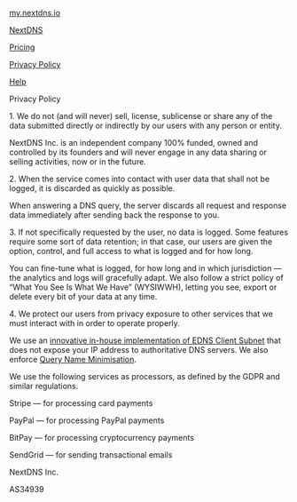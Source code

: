 [my.nextdns.io](https://my.nextdns.io/)

[NextDNS](https://nextdns.io/)

[Pricing](https://nextdns.io/pricing)

[Privacy Policy](https://nextdns.io/privacy)

[Help](https://help.nextdns.io/)

[](https://twitter.com/NextDNS)

[](https://www.reddit.com/r/nextdns)

[](https://medium.com/nextdns)

[](https://github.com/nextdns)

Privacy Policy

1\. We do not (and will never) sell, license, sublicense or share any of the data submitted directly or indirectly by our users with any person or entity.

NextDNS Inc. is an independent company 100% funded, owned and controlled by its founders and will never engage in any data sharing or selling activities, now or in the future.

2\. When the service comes into contact with user data that shall not be logged, it is discarded as quickly as possible.

When answering a DNS query, the server discards all request and response data immediately after sending back the response to you.

3\. If not specifically requested by the user, no data is logged. Some features require some sort of data retention; in that case, our users are given the option, control, and full access to what is logged and for how long.

You can fine-tune what is logged, for how long and in which jurisdiction — the analytics and logs will gracefully adapt. We also follow a strict policy of “What You See Is What We Have” (WYSIWWH), letting you see, export or delete every bit of your data at any time.

4\. We protect our users from privacy exposure to other services that we must interact with in order to operate properly.

We use an [innovative in-house implementation of EDNS Client Subnet](https://medium.com/nextdns/how-we-made-dns-both-fast-and-private-with-ecs-4970d70401e5) that does not expose your IP address to authoritative DNS servers. We also enforce [Query Name Minimisation](https://www.isc.org/blogs/qname-minimization-and-privacy).

We use the following services as processors, as defined by the GDPR and similar regulations.

Stripe — for processing card payments

PayPal — for processing PayPal payments

BitPay — for processing cryptocurrency payments

SendGrid — for sending transactional emails

NextDNS Inc.

AS34939